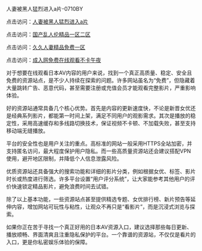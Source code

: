 人妻被黑人猛烈进入a片-0710BY

点击访问：<a href="https://heiliaoll4qsx.pages.dev">人妻被黑人猛烈进入a片</a>

点击访问：<a href="https://heiliaowt0d7p.pages.dev">国产乱人伦精品一区二区</a>

点击访问：<a href="https://heiliaozj3tjd.pages.dev">久久人妻精品免费一区</a>

点击访问：<a href="https://heiliaoxwd5i8.pages.dev">成入网免费在线观看不卡午夜</a>



对于想要在线观看日本AV内容的用户来说，找到一个真正高质量、稳定、安全且免费的资源站点，是不少人持续在探索的问题。许多网站虽名为“免费”，但隐藏着大量跳转广告、恶意代码，甚至需要注册或充值会员才能观看完整影片，严重影响体验。

好的资源站通常具备几个核心优势。首先是内容的更新速度快，不论是新晋女优还是经典系列影片，都能第一时间上架，满足不同用户的观影需求。其次是播放的稳定性，采用高速缓存和多线路切换技术，保证视频不卡顿、不加载失败，甚至支持移动端无缝播放。

平台的安全性也是用户关注的重点。高标准的网站一般采用HTTPS全站加密，并支持匿名访问，最大程度保护用户隐私。而一些高质量资源站还会建议搭配VPN使用，避开地区限制，并降低个人信息泄露风险。

优质资源站还具备强大的搜索功能和详细的影片分类，例如根据女优、标签、影片时长或热度进行筛选。许多平台设置“用户评分系统”，让大家能参考其他用户的评价快速锁定精品影片，避免浪费时间去试错。

除了以上基本功能，一些资源站点甚至提供精选专题、女优排行榜、新片预告等延伸内容，增加网站可玩性与粘性，让观众不再只是“看影片”，而是沉浸式浏览与探索。

如果你正在苦于寻找一个真正好用的日本AV资源入口，建议选择那些每日更新、播放顺畅、界面清爽且注重隐私保护的平台。一个靠谱的资源站，不仅仅是看片的入口，更是你私密娱乐体验的保障。

<span style="display:none;">[Canonical link]( https://github.com/ribenwu20250710/715703 ）</span>
